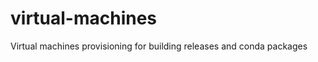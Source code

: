virtual-machines
================

Virtual machines provisioning for building releases and conda packages

